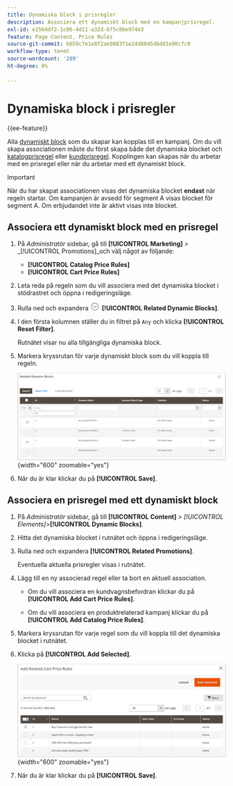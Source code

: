 ```yaml
---
title: Dynamiska block i prisregler
description: Associera ett dynamiskt block med en kampanjprisregel.
exl-id: e1564df2-1c06-4d11-a32d-6f5c0be974e3
feature: Page Content, Price Rules
source-git-commit: b659c7e1e8f2ae9883f1e24d8045d6dd1e90cfc0
workflow-type: tm+mt
source-wordcount: '289'
ht-degree: 0%

---
```


# Dynamiska block i prisregler

{{ee-feature}}

Alla [dynamiskt block](dynamic-blocks.md) som du skapar kan kopplas till en kampanj. Om du vill skapa associationen måste du först skapa både det dynamiska blocket och [katalogprisregel](../merchandising-promotions/price-rules-catalog.md) eller [kundprisregel](../merchandising-promotions/price-rules-cart.md). Kopplingen kan skapas när du arbetar med en prisregel eller när du arbetar med ett dynamiskt block.

>[!IMPORTANT]
>
>När du har skapat associationen visas det dynamiska blocket **endast** när regeln startar. Om kampanjen är avsedd för segment A visas blocket för segment A. Om erbjudandet inte är aktivt visas inte blocket.

## Associera ett dynamiskt block med en prisregel

1. På _Administratör_ sidebar, gå till **[!UICONTROL Marketing]** > _[!UICONTROL Promotions]_och välj något av följande:

   - **[!UICONTROL Catalog Price Rules]**
   - **[!UICONTROL Cart Price Rules]**

1. Leta reda på regeln som du vill associera med det dynamiska blocket i stödrastret och öppna i redigeringsläge.

1. Rulla ned och expandera ![Expansionsväljare](../assets/icon-display-expand.png) **[!UICONTROL Related Dynamic Blocks]**.

1. I den första kolumnen ställer du in filtret på `Any` och klicka **[!UICONTROL Reset Filter]**.

   Rutnätet visar nu alla tillgängliga dynamiska block.

1. Markera kryssrutan för varje dynamiskt block som du vill koppla till regeln.

   ![Lägga till markerade dynamiska block](./assets/price-rule-cart-related-dynamic-blocks-any.png){width="600" zoomable="yes"}

1. När du är klar klickar du på **[!UICONTROL Save]**.

## Associera en prisregel med ett dynamiskt block

1. På _Administratör_ sidebar, gå till **[!UICONTROL Content]** > _[!UICONTROL Elements]_>**[!UICONTROL Dynamic Blocks]**.

1. Hitta det dynamiska blocket i rutnätet och öppna i redigeringsläge.

1. Rulla ned och expandera **[!UICONTROL Related Promotions]**.

   Eventuella aktuella prisregler visas i rutnätet.

1. Lägg till en ny associerad regel eller ta bort en aktuell association.

   - Om du vill associera en kundvagnsbefordran klickar du på **[!UICONTROL Add Cart Price Rules]**.

   - Om du vill associera en produktrelaterad kampanj klickar du på **[!UICONTROL Add Catalog Price Rules]**.

1. Markera kryssrutan för varje regel som du vill koppla till det dynamiska blocket i rutnätet.

1. Klicka på **[!UICONTROL Add Selected]**.

   ![Lägga till valda prisregler i ett dynamiskt block](./assets/pb-dynamic-block-add-related-cart-price-rules.png){width="600" zoomable="yes"}

1. När du är klar klickar du på **[!UICONTROL Save]**.
